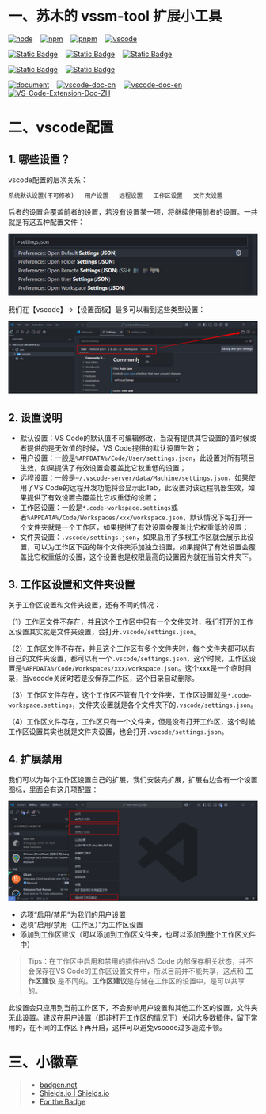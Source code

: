 # 一、苏木的 vssm-tool 扩展小工具

[![node](https://badgen.net/static/node/v22.16.0/F96854)](https://nodejs.org/dist/v22.16.0/node-v22.16.0-win-x64.zip)&nbsp;&nbsp;&nbsp;&nbsp;[![npm](https://badgen.net/static/npm/10.9.2/F96854)](https://badgen.net/static/npm/10.9.2/F96854)&nbsp;&nbsp;&nbsp;&nbsp;[![pnpm](https://badgen.net/static/pnpm/10.11.1/F96854)](https://github.com/pnpm/pnpm)&nbsp;&nbsp;&nbsp;&nbsp;[![vscode](https://badgen.net/static/vscode/1.102.1/cyan)](https://code.visualstudio.com/)

[![Static Badge](https://img.shields.io/badge/author-%E8%8B%8F%E6%9C%A8-blue?style=for-the-badge)](https://sumumm.github.io/)&nbsp;&nbsp;&nbsp;&nbsp;[![Static Badge](https://img.shields.io/badge/GITHUB-sumumm-blue?style=for-the-badge&logo=github)](https://github.com/sumumm)&nbsp;&nbsp;&nbsp;&nbsp;[![Static Badge](https://img.shields.io/badge/NPM-sumumm-blue?style=for-the-badge&logo=npm&logoSize=3&labelColor=%23CB3837)](https://www.npmjs.com/~sumumm)

[![Static Badge](https://img.shields.io/badge/Marketplace-扩展主页-blue?style=for-the-badge&logoSize=3)](https://marketplace.visualstudio.com/publishers/ms-vs-extensions)&nbsp;&nbsp;&nbsp;&nbsp;[![Static Badge](https://img.shields.io/badge/Marketplace-扩展管理-blue?style=for-the-badge&logoSize=3)](https://marketplace.visualstudio.com/manage/publishers/ms-vs-extensions)


[![document](https://badgen.net/static/Document/site-docsify/cyan)](https://docs-site.github.io/site-docsify/)&nbsp;&nbsp;&nbsp;&nbsp;[![vscode-doc-cn](https://badgen.net/static/Document/vscode-doc-cn/cyan)](https://vscode.js.cn/docs)&nbsp;&nbsp;&nbsp;&nbsp;[![vscode-doc-en](https://badgen.net/static/Document/vscode-doc-cn/cyan)](https://code.visualstudio.com/docs)&nbsp;&nbsp;&nbsp;&nbsp;[![VS-Code-Extension-Doc-ZH](https://badgen.net/static/Document/VS-Code-Extension-Doc-ZH/cyan)](https://liiked.github.io/VS-Code-Extension-Doc-ZH/)

# 二、vscode配置

## 1. 哪些设置？

vscode配置的层次关系：

```txt
系统默认设置(不可修改) - 用户设置 - 远程设置 - 工作区设置 - 文件夹设置
```

后者的设置会覆盖前者的设置，若没有设置某一项，将继续使用前者的设置。一共就是有这五种配置文件：

![image-20250725094421388](README/img/image-20250725094421388.png)

我们在【vscode】&rarr;【设置面板】最多可以看到这些类型设置：

![image-20250725095033765](README/img/image-20250725095033765.png)

## 2. 设置说明

- 默认设置：VS Code的默认值不可编辑修改，当没有提供其它设置的值时候或者提供的是无效值的时候，VS Code提供的默认设置生效；
- 用户设置：一般是`%APPDATA%/Code/User/settings.json`，此设置对所有项目生效，如果提供了有效设置会覆盖比它权重低的设置；
- 远程设置：一般是`~/.vscode-server/data/Machine/settings.json`，如果使用了VS Code的远程开发功能将会显示此Tab，此设置对该远程机器生效，如果提供了有效设置会覆盖比它权重低的设置；
- 工作区设置：一般是`*.code-workspace.settings`或者`%APPDATA%/Code/Workspaces/xxx/workspace.json`，默认情况下每打开一个文件夹就是一个工作区，如果提供了有效设置会覆盖比它权重低的设置；
- 文件夹设置：`.vscode/settings.json`，如果启用了多根工作区就会展示此设置，可以为工作区下面的每个文件夹添加独立设置，如果提供了有效设置会覆盖比它权重低的设置，这个设置也是权限最高的设置因为就在当前文件夹下。

## 3. 工作区设置和文件夹设置

关于工作区设置和文件夹设置，还有不同的情况：

（1）工作区文件不存在，并且这个工作区中只有一个文件夹时，我们打开的工作区设置其实就是文件夹设置，会打开`.vscode/settings.json`。

（2）工作区文件不存在，并且这个工作区有多个文件夹时，每个文件夹都可以有自己的文件夹设置，都可以有一个`.vscode/settings.json`，这个时候，工作区设置是`%APPDATA%/Code/Workspaces/xxx/workspace.json`。这个xxx是一个临时目录，当vscode关闭时若是没保存工作区，这个目录自动删除。

（3）工作区文件存在，这个工作区不管有几个文件夹，工作区设置就是`*.code-workspace.settings`，文件夹设置就是各个文件夹下的`.vscode/settings.json`。

（4）工作区文件存在，工作区只有一个文件夹，但是没有打开工作区，这个时候工作区设置其实也就是文件夹设置，也会打开`.vscode/settings.json`。

## 4. 扩展禁用

我们可以为每个工作区设置自己的扩展，我们安装完扩展，扩展右边会有一个设置图标，里面会有这几项配置：

![image-20250725100459576](README/img/image-20250725100459576.png)

- 选项“启用/禁用”为我们的用户设置
- 选项“启用/禁用（工作区）”为工作区设置
- 添加到工作区建议（可以添加到工作区文件夹，也可以添加到整个工作区文件中）

> Tips：在工作区中启用和禁用的插件由VS Code 内部保存相关状态，并不会保存在VS Code的工作区设置文件中，所以目前并不能共享，这点和 **工作区建议** 是不同的。**工作区建议**是存储在工作区的设置中，是可以共享的。

此设置会只应用到当前工作区下，不会影响用户设置和其他工作区的设置，文件夹无此设置。建议在用户设置（即非打开工作区的情况下）关闭大多数插件，留下常用的，在不同的工作区下再开启，这样可以避免vscode过多造成卡顿。

# 三、小徽章

>- [badgen.net](https://badgen.net/)
>- [Shields.io | Shields.io](https://shields.io/)
>- [For the Badge](https://forthebadge.com/)
